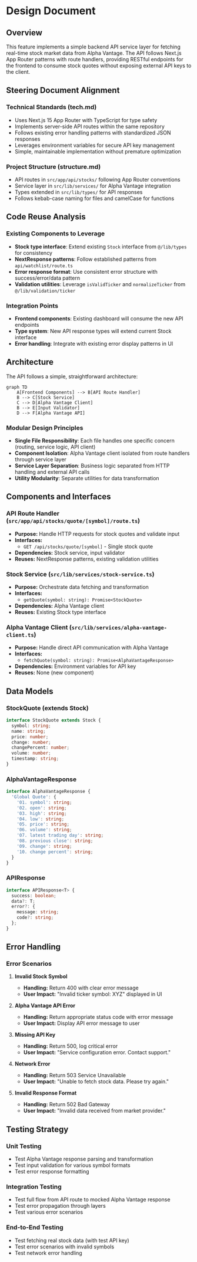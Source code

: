 # Design Document

## Overview

This feature implements a simple backend API service layer for fetching real-time stock market data from Alpha Vantage. The API follows Next.js App Router patterns with route handlers, providing RESTful endpoints for the frontend to consume stock quotes without exposing external API keys to the client.

## Steering Document Alignment

### Technical Standards (tech.md)
- Uses Next.js 15 App Router with TypeScript for type safety
- Implements server-side API routes within the same repository
- Follows existing error handling patterns with standardized JSON responses
- Leverages environment variables for secure API key management
- Simple, maintainable implementation without premature optimization

### Project Structure (structure.md)
- API routes in `src/app/api/stocks/` following App Router conventions
- Service layer in `src/lib/services/` for Alpha Vantage integration
- Types extended in `src/lib/types/` for API responses
- Follows kebab-case naming for files and camelCase for functions

## Code Reuse Analysis

### Existing Components to Leverage
- **Stock type interface**: Extend existing `Stock` interface from `@/lib/types` for consistency
- **NextResponse patterns**: Follow established patterns from `api/watchlist/route.ts`
- **Error response format**: Use consistent error structure with success/error/data pattern
- **Validation utilities**: Leverage `isValidTicker` and `normalizeTicker` from `@/lib/validation/ticker`

### Integration Points
- **Frontend components**: Existing dashboard will consume the new API endpoints
- **Type system**: New API response types will extend current Stock interface
- **Error handling**: Integrate with existing error display patterns in UI

## Architecture

The API follows a simple, straightforward architecture:

```mermaid
graph TD
    A[Frontend Components] --> B[API Route Handler]
    B --> C[Stock Service]
    C --> D[Alpha Vantage Client]
    B --> E[Input Validator]
    D --> F[Alpha Vantage API]
```

### Modular Design Principles
- **Single File Responsibility**: Each file handles one specific concern (routing, service logic, API client)
- **Component Isolation**: Alpha Vantage client isolated from route handlers through service layer
- **Service Layer Separation**: Business logic separated from HTTP handling and external API calls
- **Utility Modularity**: Separate utilities for data transformation

## Components and Interfaces

### API Route Handler (`src/app/api/stocks/quote/[symbol]/route.ts`)
- **Purpose:** Handle HTTP requests for stock quotes and validate input
- **Interfaces:** 
  - `GET /api/stocks/quote/[symbol]` - Single stock quote
- **Dependencies:** Stock service, input validator
- **Reuses:** NextResponse patterns, existing validation utilities

### Stock Service (`src/lib/services/stock-service.ts`)
- **Purpose:** Orchestrate data fetching and transformation
- **Interfaces:**
  - `getQuote(symbol: string): Promise<StockQuote>`
- **Dependencies:** Alpha Vantage client
- **Reuses:** Existing Stock type interface

### Alpha Vantage Client (`src/lib/services/alpha-vantage-client.ts`)
- **Purpose:** Handle direct API communication with Alpha Vantage
- **Interfaces:**
  - `fetchQuote(symbol: string): Promise<AlphaVantageResponse>`
- **Dependencies:** Environment variables for API key
- **Reuses:** None (new component)

## Data Models

### StockQuote (extends Stock)
```typescript
interface StockQuote extends Stock {
  symbol: string;
  name: string;
  price: number;
  change: number;
  changePercent: number;
  volume: number;
  timestamp: string;
}
```

### AlphaVantageResponse
```typescript
interface AlphaVantageResponse {
  'Global Quote': {
    '01. symbol': string;
    '02. open': string;
    '03. high': string;
    '04. low': string;
    '05. price': string;
    '06. volume': string;
    '07. latest trading day': string;
    '08. previous close': string;
    '09. change': string;
    '10. change percent': string;
  }
}
```

### APIResponse
```typescript
interface APIResponse<T> {
  success: boolean;
  data?: T;
  error?: {
    message: string;
    code?: string;
  };
}
```

## Error Handling

### Error Scenarios

1. **Invalid Stock Symbol**
   - **Handling:** Return 400 with clear error message
   - **User Impact:** "Invalid ticker symbol: XYZ" displayed in UI

2. **Alpha Vantage API Error**
   - **Handling:** Return appropriate status code with error message
   - **User Impact:** Display API error message to user

3. **Missing API Key**
   - **Handling:** Return 500, log critical error
   - **User Impact:** "Service configuration error. Contact support."

4. **Network Error**
   - **Handling:** Return 503 Service Unavailable
   - **User Impact:** "Unable to fetch stock data. Please try again."

5. **Invalid Response Format**
   - **Handling:** Return 502 Bad Gateway
   - **User Impact:** "Invalid data received from market provider."

## Testing Strategy

### Unit Testing
- Test Alpha Vantage response parsing and transformation
- Test input validation for various symbol formats
- Test error response formatting

### Integration Testing
- Test full flow from API route to mocked Alpha Vantage response
- Test error propagation through layers
- Test various error scenarios

### End-to-End Testing
- Test fetching real stock data (with test API key)
- Test error scenarios with invalid symbols
- Test network error handling